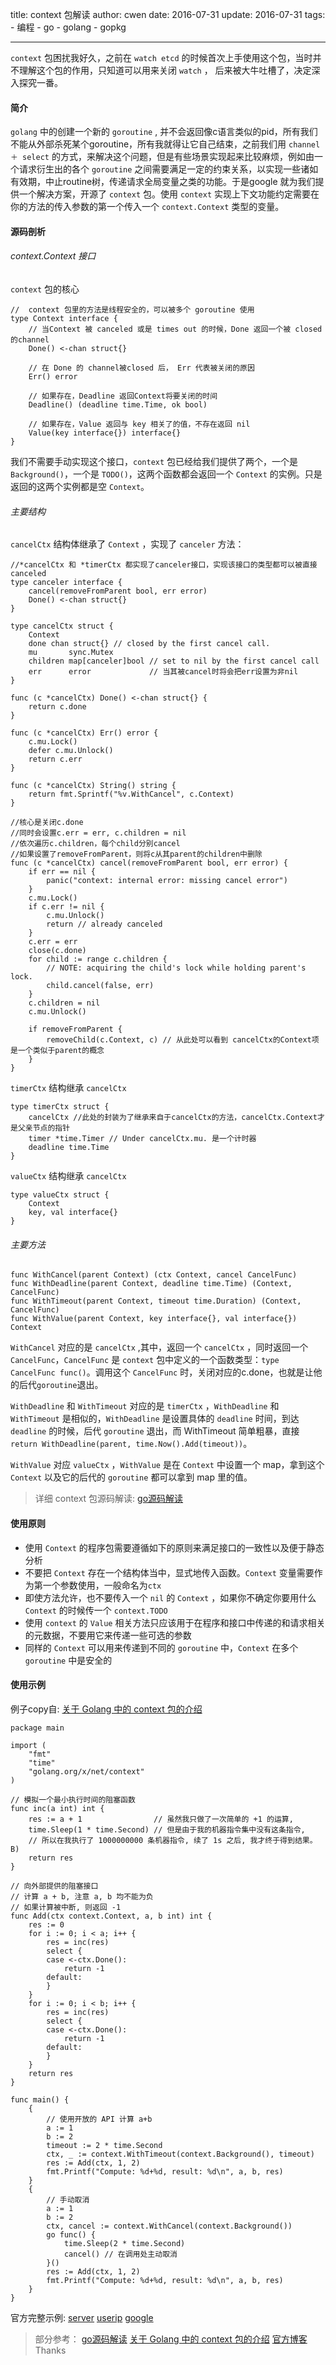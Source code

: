 title: context 包解读
author: cwen
date:  2016-07-31
update:  2016-07-31
tags:
    - 编程
    - go
    - golang
    - gopkg

---

`context` 包困扰我好久，之前在  `watch etcd` 的时候首次上手使用这个包，当时并不理解这个包的作用，只知道可以用来关闭 `watch` ， 后来被大牛吐槽了，决定深入探究一番。
<!--more-->

#### 简介
`golang` 中的创建一个新的 `goroutine` , 并不会返回像c语言类似的pid，所有我们不能从外部杀死某个goroutine，所有我就得让它自己结束，之前我们用 `channel ＋ select` 的方式，来解决这个问题，但是有些场景实现起来比较麻烦，例如由一个请求衍生出的各个 `goroutine` 之间需要满足一定的约束关系，以实现一些诸如有效期，中止routine树，传递请求全局变量之类的功能。于是google 就为我们提供一个解决方案，开源了 `context` 包。使用 `context` 实现上下文功能约定需要在你的方法的传入参数的第一个传入一个 `context.Context` 类型的变量。

####  源码剖析

###### context.Context 接口
`context` 包的核心

```
//  context 包里的方法是线程安全的，可以被多个 goroutine 使用
type Context interface {
    // 当Context 被 canceled 或是 times out 的时候，Done 返回一个被 closed 的channel
    Done() <-chan struct{}

    // 在 Done 的 channel被closed 后， Err 代表被关闭的原因
    Err() error

    // 如果存在，Deadline 返回Context将要关闭的时间
    Deadline() (deadline time.Time, ok bool)

    // 如果存在，Value 返回与 key 相关了的值，不存在返回 nil
    Value(key interface{}) interface{}
}
```

我们不需要手动实现这个接口，`context` 包已经给我们提供了两个，一个是 `Background()`，一个是 `TODO()`，这两个函数都会返回一个 `Context` 的实例。只是返回的这两个实例都是空 `Context`。

###### 主要结构
`cancelCtx` 结构体继承了 `Context` ，实现了 `canceler` 方法：

```
//*cancelCtx 和 *timerCtx 都实现了canceler接口，实现该接口的类型都可以被直接canceled
type canceler interface {
    cancel(removeFromParent bool, err error)
    Done() <-chan struct{}
}

type cancelCtx struct {
    Context
    done chan struct{} // closed by the first cancel call.
    mu       sync.Mutex
    children map[canceler]bool // set to nil by the first cancel call
    err      error             // 当其被cancel时将会把err设置为非nil
}

func (c *cancelCtx) Done() <-chan struct{} {
    return c.done
}

func (c *cancelCtx) Err() error {
    c.mu.Lock()
    defer c.mu.Unlock()
    return c.err
}

func (c *cancelCtx) String() string {
    return fmt.Sprintf("%v.WithCancel", c.Context)
}

//核心是关闭c.done
//同时会设置c.err = err, c.children = nil
//依次遍历c.children，每个child分别cancel
//如果设置了removeFromParent，则将c从其parent的children中删除
func (c *cancelCtx) cancel(removeFromParent bool, err error) {
    if err == nil {
        panic("context: internal error: missing cancel error")
    }
    c.mu.Lock()
    if c.err != nil {
        c.mu.Unlock()
        return // already canceled
    }
    c.err = err
    close(c.done)
    for child := range c.children {
        // NOTE: acquiring the child's lock while holding parent's lock.
        child.cancel(false, err)
    }
    c.children = nil
    c.mu.Unlock()

    if removeFromParent {
        removeChild(c.Context, c) // 从此处可以看到 cancelCtx的Context项是一个类似于parent的概念
    }
}
```

`timerCtx` 结构继承 `cancelCtx`

```
type timerCtx struct {
    cancelCtx //此处的封装为了继承来自于cancelCtx的方法，cancelCtx.Context才是父亲节点的指针
    timer *time.Timer // Under cancelCtx.mu. 是一个计时器
    deadline time.Time
}
```

`valueCtx` 结构继承 `cancelCtx`

```
type valueCtx struct {
    Context
    key, val interface{}
}
```

###### 主要方法

```
func WithCancel(parent Context) (ctx Context, cancel CancelFunc)
func WithDeadline(parent Context, deadline time.Time) (Context, CancelFunc)
func WithTimeout(parent Context, timeout time.Duration) (Context, CancelFunc)
func WithValue(parent Context, key interface{}, val interface{}) Context
```

`WithCancel` 对应的是 `cancelCtx` ,其中，返回一个 `cancelCtx` ，同时返回一个 `CancelFunc`，`CancelFunc` 是 `context` 包中定义的一个函数类型：`type CancelFunc func()`。调用这个 `CancelFunc` 时，关闭对应的c.done，也就是让他的后代`goroutine`退出。

`WithDeadline` 和 `WithTimeout` 对应的是 `timerCtx` ，`WithDeadline` 和 `WithTimeout` 是相似的，`WithDeadline` 是设置具体的 `deadline` 时间，到达 `deadline` 的时候，后代 `goroutine` 退出，而 WithTimeout 简单粗暴，直接 `return WithDeadline(parent, time.Now().Add(timeout))`。

`WithValue` 对应 `valueCtx` ，`WithValue` 是在 `Context` 中设置一个 map，拿到这个 `Context` 以及它的后代的 `goroutine` 都可以拿到 map 里的值。


> 详细 context 包源码解读: [go源码解读](http://studygolang.com/articles/5131)

#### 使用原则

* 使用 `Context` 的程序包需要遵循如下的原则来满足接口的一致性以及便于静态分析
* 不要把 `Context` 存在一个结构体当中，显式地传入函数。`Context` 变量需要作为第一个参数使用，一般命名为`ctx`
* 即使方法允许，也不要传入一个 `nil` 的 `Context` ，如果你不确定你要用什么 `Context` 的时候传一个 `context.TODO`
* 使用 `context` 的 `Value` 相关方法只应该用于在程序和接口中传递的和请求相关的元数据，不要用它来传递一些可选的参数
* 同样的 `Context` 可以用来传递到不同的 `goroutine` 中，`Context` 在多个`goroutine` 中是安全的



#### 使用示例

例子copy自: [关于 Golang 中的 context 包的介绍](https://github.com/eleme/sre/blob/master/context.md)

```
package main

import (
    "fmt"
    "time"
    "golang.org/x/net/context"
)

// 模拟一个最小执行时间的阻塞函数
func inc(a int) int {
    res := a + 1                // 虽然我只做了一次简单的 +1 的运算,
    time.Sleep(1 * time.Second) // 但是由于我的机器指令集中没有这条指令,
    // 所以在我执行了 1000000000 条机器指令, 续了 1s 之后, 我才终于得到结果。B)
    return res
}

// 向外部提供的阻塞接口
// 计算 a + b, 注意 a, b 均不能为负
// 如果计算被中断, 则返回 -1
func Add(ctx context.Context, a, b int) int {
    res := 0
    for i := 0; i < a; i++ {
        res = inc(res)
        select {
        case <-ctx.Done():
            return -1
        default:
        }
    }
    for i := 0; i < b; i++ {
        res = inc(res)
        select {
        case <-ctx.Done():
            return -1
        default:
        }
    }
    return res
}

func main() {
    {
        // 使用开放的 API 计算 a+b
        a := 1
        b := 2
        timeout := 2 * time.Second
        ctx, _ := context.WithTimeout(context.Background(), timeout)
        res := Add(ctx, 1, 2)
        fmt.Printf("Compute: %d+%d, result: %d\n", a, b, res)
    }
    {
        // 手动取消
        a := 1
        b := 2
        ctx, cancel := context.WithCancel(context.Background())
        go func() {
            time.Sleep(2 * time.Second)
            cancel() // 在调用处主动取消
        }()
        res := Add(ctx, 1, 2)
        fmt.Printf("Compute: %d+%d, result: %d\n", a, b, res)
    }
}

```

官方完整示例:
[server](https://blog.golang.org/context/server/server.go)
[userip](https://blog.golang.org/context/userip/userip.go)
[google](https://blog.golang.org/context/google/google.go)

> 部分参考：
> [go源码解读](http://studygolang.com/articles/5131)
> [关于 Golang 中的 context 包的介绍](https://github.com/eleme/sre/blob/master/context.md)
> [官方博客](http://blog.golang.org/context)
> Thanks







